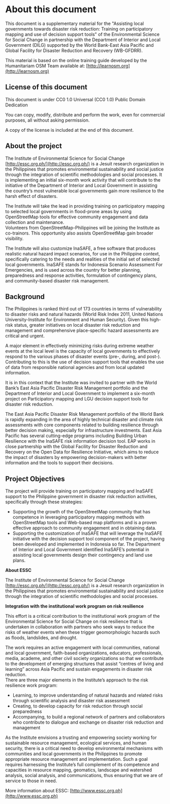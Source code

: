 About this document
===============================

This document is a supplementary material for the 
"Assisting local governments towards disaster risk reduction: 
Training on participatory mapping and use of decision support tools"
of the Environmental Science for Social Change in partnership with 
the Department of Interior and Local Government (DILG) 
supported by the World Bank-East Asia Pacific and Global Facility 
for Disaster Reduction and Recovery (WB-GFDRR).

This material is based on the online training guide developed by the
Humanitariam OSM Team available at: [http://learnosm.org](http://learnosm.org)

License of this document
-----------------------------------

This document is under CC0 1.0 Universal (CC0 1.0) Public Domain Dedication 

You can copy, modify, distribute and perform the work, even for commercial purposes, 
all without asking permission. 

A copy of the license is included at the end of this document.

About the project
------------------------------------------------------------------
The Institute of Environmental Science for Social Change [http://essc.org.ph/](http://essc.org.ph/) 
is a Jesuit research organization in the Philippines that promotes 
environmental sustainability and social justice through the integration 
of scientific methodologies and social processes.  It is implementing an 
initial six-month work activity that will contribute to the initiative of 
the Department of Interior and Local Government in assisting the country’s 
most vulnerable local governments gain more resilience to the harsh effect 
of disasters.

The Institute will take the lead in providing training on participatory mapping 
to selected local governments in flood-prone areas by using OpenStreetMap tools 
for effective community engagement and data collection and maintenance.  
Volunteers from OpenStreetMap-Philippines will be joining the Institute as 
co-trainors.  This opportunity also assists OpenStreetMap gain broader visibility.

The Institute will also customize InaSAFE, a free software that produces realistic 
natural hazard impact scenarios, for use in the Philippine context, specifically 
catering to the needs and realities of the initial set of selected local governments. 
InaSAFE stands for Indonesia Scenario Assessment For Emergencies, and is used across 
the country for better planning, preparedness and response activities, formulation of 
contingency plans, and community-based disaster risk management.

Background
-------------

The Philippines is ranked third out of 173 countries in terms of vulnerability to 
disaster risks and natural hazards (World Risk Index 2011, United Nations 
University-Institute for Environment and Human Security).  Given this high-risk 
status, greater initiatives on local disaster risk reduction and management 
and comprehensive place-specific hazard assessments are critical and urgent.

A major element in effectively minimizing risks during extreme weather events 
at the local level is the capacity of local governments to effectively respond 
to the various phases of disaster events (pre-, during, and post-).  
Contributing to this is the use of decision support tools that enables the 
use of data from responsible national agencies and from local updated information.

It is in this context that the Institute was invited to partner with the 
World Bank’s East Asia Pacific Disaster Risk Management portfolio and the 
Department of Interior and Local Government to implement a six-month project 
on Participatory mapping and LGU decision support tools for disaster risk reduction.

The East Asia Pacific Disaster Risk Management portfolio of the World Bank is 
rapidly expanding in the area of highly technical disaster and climate risk 
assessments with core components related to building resilience through better 
decision making, especially for infrastructure investments.  East Asia Pacific 
has several cutting-edge programs including Building Urban Resilience with the 
InaSAFE risk information decision tool.  EAP works in close partnership with the 
Global Facility for Disaster Reduction and Recovery on the Open Data for Resilience 
Initiative, which aims to reduce the impact of disasters by empowering decision-makers 
with better information and the tools to support their decisions. 

Project Objectives
---------------------

The project will provide training on participatory mapping and InaSAFE support 
to the Philippine government in disaster risk reduction activities, 
specifically through these strategies:

* Supporting the growth of the OpenStreetMap community that has competence 
  in leveraging participatory mapping methods with OpenStreetMap tools and 
  Web-based map platforms and is a proven effective approach to community 
  engagement and in obtaining data.
* Supporting the customization of InaSAFE that will leverage the InaSAFE 
  initiative with the decision support tool component of the project, 
  having been developed and implemented in Indonesia so far.  The 
  Department of Interior and Local Government identified InaSAFE’s 
  potential in assisting local governments design their contingency 
  and land use plans.

**About ESSC**

The Institute of Environmental Science for Social Change [http://essc.org.ph/](http://essc.org.ph/) 
is a Jesuit research organization in the Philippines that promotes environmental 
sustainability and social justice through the integration of scientific methodologies 
and social processes. 


**Integration with the institutional work program on risk resilience**

This effort is a critical contribution to the institutional work program of the 
Environmental Science for Social Change on risk resilience that is undertaken 
in collaboration with partners who seek ways to reduce the risks of weather 
events when these trigger geomorphologic hazards such as floods, landslides, 
and drought.

The work requires an active engagement with local communities, national and 
local government, faith-based organizations, educators, professionals, media, 
academe, and other civil society organizations so that we contribute to the 
development of emerging structures that assist “centres of living and learning” 
across Asia Pacific and sustain engagements in disaster risk reduction.  
There are three major elements in the Institute’s approach to the risk 
resilience work program:

* Learning, to improve understanding of natural hazards and related 
  risks through scientific analysis and disaster risk assessment
* Creating, to develop capacity for risk reduction through 
  social preparedness
* Accompanying, to build a regional network of partners and 
  collaborators who contribute to dialogue and exchange on 
  disaster risk reduction and management

As the Institute envisions a trusting and empowering society 
working for sustainable resource management, ecological services, 
and human security, there is a critical need to develop environmental 
mechanisms with communities and local governments in the Philippines to 
promote appropriate resource management and implementation.  Such a goal 
requires harnessing the Institute’s full complement of its competence and 
capacities in resource mapping, geomatics, landscape and watershed analysis, 
social analysis, and communications, thus ensuring that we are of service to 
those in need.

More information about ESSC: [http://www.essc.org.ph](http://www.essc.org.ph)
